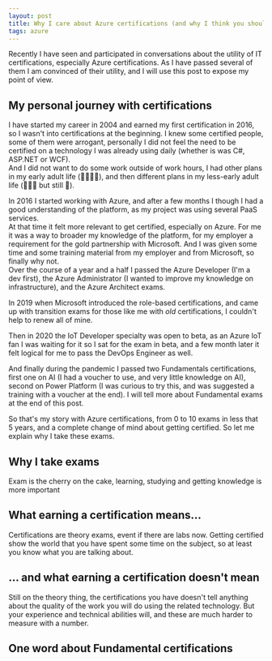 ```yaml
---
layout: post
title: Why I care about Azure certifications (and why I think you should too)
tags: azure
---
```


Recently I have seen and participated in conversations about the utility of IT certifications, especially Azure certifications. As I have passed several of them I am convinced of their utility, and I will use this post to expose my point of view.


## My personal journey with certifications

I have started my career in 2004 and earned my first certification in 2016, so I wasn't into certifications at the beginning. I knew some certified people, some of them were arrogant, personally I did not feel the need to be certified on a technology I was already using daily (whether is was C#, ASP.NET or WCF).  
And I did not want to do some work outside of work hours, I had other plans in my early adult life (🎉🍻🙌🎸), and then different plans in my less-early adult life (👫👶👶 but still 🎸).

In 2016 I started working with Azure, and after a few months I though I had a good understanding of the platform, as my project was using several PaaS services.  
At that time it felt more relevant to get certified, especially on Azure. For me it was a way to broader my knowledge of the platform, for my employer a requirement for the gold partnership with Microsoft. And I was given some time and some training material from my employer and from Microsoft, so finally why not.  
Over the course of a year and a half I passed the Azure Developer (I'm a dev first), the Azure Administrator (I wanted to improve my knowledge on infrastructure), and the Azure Architect exams. 

In 2019 when Microsoft introduced the role-based certifications, and came up with transition exams for those like me with *old* certifications, I couldn't help to renew all of mine.  

Then in 2020 the IoT Developer specialty was open to beta, as an Azure IoT fan I was waiting for it so I sat for the exam in beta, and a few month later it felt logical for me to pass the DevOps Engineer as well. 

And finally during the pandemic I passed two Fundamentals certifications, first one on AI (I had a voucher to use, and very little knowledge on AI), second on Power Platform (I was curious to try this, and was suggested a training with a voucher at the end). I will tell more about Fundamental exams at the end of this post.

So that's my story with Azure certifications, from 0 to 10 exams in less that 5 years, and a complete change of mind about getting certified. So let me explain why I take these exams.

## Why I take exams
Exam is the cherry on the cake, learning, studying and getting knowledge is more important


## What earning a certification means...
Certifications are theory exams, event if there are labs now. 
Getting certified show the world that you have spent some time on the subject, so at least you know what you are talking about.

## ... and what earning a certification doesn't mean
Still on the theory thing, the certifications you have doesn't tell anything about the quality of the work you will do using the related technology. But your experience and technical abilities will, and these are much harder to measure with a number.

## One word about Fundamental certifications